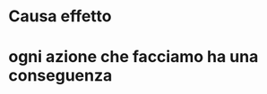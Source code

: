 
# Causa effetto 




# ogni azione che facciamo ha una conseguenza 




<!--stackedit_data:
eyJoaXN0b3J5IjpbNjA4NDYzMjUxLDExNTg0NjY4NDBdfQ==
-->